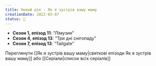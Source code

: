```yaml
---
title: Новий рік - Як я зустрів вашу маму
creationDate: 2022-03-07
status: 🌱
---
```

- **Сезон 1, епізод 11**: “Лімузин”
- **Сезон 4, епізод 13**: “Три дні снігопаду”
- **Сезон 7, епізод 13**: “Tailgate”

Переглянути [[Як я зустрів вашу маму|святкові епізоди Як я зустрів вашу маму]] або [[Серіали|список всіх серіалів]]

